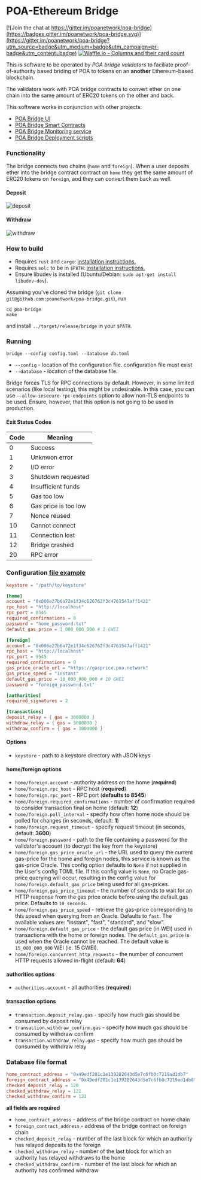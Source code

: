# POA-Ethereum Bridge

[![Join the chat at https://gitter.im/poanetwork/poa-bridge](https://badges.gitter.im/poanetwork/poa-bridge.svg)](https://gitter.im/poanetwork/poa-bridge?utm_source=badge&utm_medium=badge&utm_campaign=pr-badge&utm_content=badge)
[![Waffle.io - Columns and their card count](https://badge.waffle.io/poanetwork/poa-bridge.svg?columns=all)](https://waffle.io/poanetwork/poa-bridge)

This is software to be operated by *POA bridge validators* to faciliate proof-of-authority
based briding of POA to tokens on an **another** Ethereum-based blockchain.

The validators work with POA bridge contracts to convert ether on one chain into the same
amount of ERC20 tokens on the other and back.

This software works in conjunction with other projects:

* [POA Bridge UI](https://github.com/poanetwork/bridge-ui)
* [POA Bridge Smart Contracts](https://github.com/poanetwork/poa-bridge-contracts)
* [POA Bridge Monitoring service](https://github.com/poanetwork/bridge-monitor)
* [POA Bridge Deployment scripts](https://github.com/poanetwork/deployment-bridge)

### Functionality

The bridge connects two chains (`home` and `foreign`). When a user deposits ether into the
bridge contract contract on `home` they get the same amount of ERC20 tokens on `foreign`,
and they can convert them back as well.

#### Deposit

![deposit](./res/deposit.png)

#### Withdraw

![withdraw](./res/withdraw.png)

### How to build

* Requires `rust` and `cargo`: [installation instructions.](https://www.rust-lang.org/en-US/install.html)
* Requires `solc` to be in `$PATH`: [installation instructions.](https://solidity.readthedocs.io/en/develop/installing-solidity.html)
* Ensure libudev is installed (Ubuntu/Debian: `sudo apt-get install libudev-dev`).

Assuming you've cloned the bridge (`git clone git@github.com:poanetwork/poa-bridge.git`), run

```
cd poa-bridge
make
```

and install `../target/release/bridge` in your `$PATH`.

### Running

```
bridge --config config.toml --database db.toml
```

- `--config` - location of the configuration file. configuration file must exist
- `--database` - location of the database file.

Bridge forces TLS for RPC connections by default. However, in some limited scenarios (like local testing),
this might be undesirable. In this case, you can use `--allow-insecure-rpc-endpoints` option to allow non-TLS
endpoints to be used. Ensure, however, that this option is not going to be used in production.


#### Exit Status Codes

| Code | Meaning              |
|------|----------------------|
|    0 | Success              |
|    1 | Unknwon error        |
|    2 | I/O error            |
|    3 | Shutdown requested   |
|    4 | Insufficient funds   |
|    5 | Gas too low          |
|    6 | Gas price is too low |
|    7 | Nonce reused         |
|   10 | Cannot connect       |
|   11 | Connection lost      |
|   12 | Bridge crashed       |
|   20 | RPC error            |

### Configuration [file example](./examples/config.toml)

```toml
keystore = "/path/to/keystore"

[home]
account = "0x006e27b6a72e1f34c626762f3c4761547aff1421"
rpc_host = "http://localhost"
rpc_port = 8545
required_confirmations = 0
password = "home_password.txt"
default_gas_price = 1_000_000_000 # 1 GWEI

[foreign]
account = "0x006e27b6a72e1f34c626762f3c4761547aff1421"
rpc_host = "http://localhost"
rpc_port = 9545
required_confirmations = 0
gas_price_oracle_url = "https://gasprice.poa.network"
gas_price_speed = "instant"
default_gas_price = 10_000_000_000 # 10 GWEI
password = "foreign_password.txt"

[authorities]
required_signatures = 2

[transactions]
deposit_relay = { gas = 3000000 }
withdraw_relay = { gas = 3000000 }
withdraw_confirm = { gas = 3000000 }
```

#### Options

- `keystore` - path to a keystore directory with JSON keys

#### home/foreign options

- `home/foreign.account` - authority address on the home (**required**)
- `home/foreign.rpc_host` - RPC host (**required**)
- `home/foreign.rpc_port` - RPC port (**defaults to 8545**)
- `home/foreign.required_confirmations` - number of confirmation required to consider transaction final on home (default: **12**)
- `home/foreign.poll_interval` - specify how often home node should be polled for changes (in seconds, default: **1**)
- `home/foreign.request_timeout` - specify request timeout (in seconds, default: **3600**)
- `home/foreign.password` - path to the file containing a password for the validator's account (to decrypt the key from the keystore)
- `home/foreign.gas_price_oracle_url` - the URL used to query the current gas-price for the home and foreign nodes, this service is known as the gas-price Oracle. This config option defaults to `None` if not supplied in the User's config TOML file. If this config value is `None`, no Oracle gas-price querying will occur, resulting in the config value for `home/foreign.default_gas_price` being used for all gas-prices.
- `home/foreign.gas_price_timeout` - the number of seconds to wait for an HTTP response from the gas price oracle before using the default gas price. Defaults to `10 seconds`.
- `home/foreign.gas_price_speed` - retrieve the gas-price corresponding to this speed when querying from an Oracle. Defaults to `fast`. The available values are: "instant", "fast", "standard", and "slow".
- `home/foreign.default_gas_price` - the default gas price (in WEI) used in transactions with the home or foreign nodes. The `default_gas_price` is used when the Oracle cannot be reached. The default value is `15_000_000_000` WEI (ie. 15 GWEI).
- `home/foreign.concurrent_http_requests` - the number of concurrent HTTP requests allowed in-flight (default: **64**)

#### authorities options

- `authorities.account` - all authorities (**required**)

#### transaction options

- `transaction.deposit_relay.gas` - specify how much gas should be consumed by deposit relay
- `transaction.withdraw_confirm.gas` - specify how much gas should be consumed by withdraw confirm
- `transaction.withdraw_relay.gas` - specify how much gas should be consumed by withdraw relay

### Database file format

```toml
home_contract_address = "0x49edf201c1e139282643d5e7c6fb0c7219ad1db7"
foreign_contract_address = "0x49edf201c1e139282643d5e7c6fb0c7219ad1db8"
checked_deposit_relay = 120
checked_withdraw_relay = 121
checked_withdraw_confirm = 121
```

**all fields are required**

- `home_contract_address` - address of the bridge contract on home chain
- `foreign_contract_address` - address of the bridge contract on foreign chain
- `checked_deposit_relay` - number of the last block for which an authority has relayed deposits to the foreign
- `checked_withdraw_relay` - number of the last block for which an authority has relayed withdraws to the home
- `checked_withdraw_confirm` - number of the last block for which an authority has confirmed withdraw
